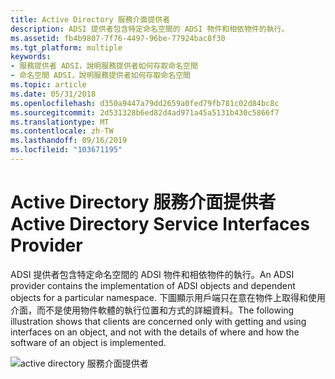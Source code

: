 ```yaml
---
title: Active Directory 服務介面提供者
description: ADSI 提供者包含特定命名空間的 ADSI 物件和相依物件的執行。
ms.assetid: fb4b9807-7f76-4497-96be-77924bac8f30
ms.tgt_platform: multiple
keywords:
- 服務提供者 ADSI，說明服務提供者如何存取命名空間
- 命名空間 ADSI，說明服務提供者如何存取命名空間
ms.topic: article
ms.date: 05/31/2018
ms.openlocfilehash: d350a9447a79dd2659a0fed79fb781c02d84bc8c
ms.sourcegitcommit: 2d531328b6ed82d4ad971a45a5131b430c5866f7
ms.translationtype: MT
ms.contentlocale: zh-TW
ms.lasthandoff: 09/16/2019
ms.locfileid: "103671195"
---
```

# <a name="active-directory-service-interfaces-provider"></a><span data-ttu-id="b2956-105">Active Directory 服務介面提供者</span><span class="sxs-lookup"><span data-stu-id="b2956-105">Active Directory Service Interfaces Provider</span></span>

<span data-ttu-id="b2956-106">ADSI 提供者包含特定命名空間的 ADSI 物件和相依物件的執行。</span><span class="sxs-lookup"><span data-stu-id="b2956-106">An ADSI provider contains the implementation of ADSI objects and dependent objects for a particular namespace.</span></span> <span data-ttu-id="b2956-107">下圖顯示用戶端只在意在物件上取得和使用介面，而不是使用物件軟體的執行位置和方式的詳細資料。</span><span class="sxs-lookup"><span data-stu-id="b2956-107">The following illustration shows that clients are concerned only with getting and using interfaces on an object, and not with the details of where and how the software of an object is implemented.</span></span>

![active directory 服務介面提供者](images/ds2prov.png)

 

 




